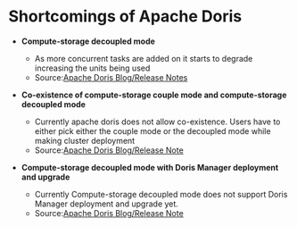 # Shortcomings of Apache Doris

- **Compute-storage decoupled mode**
  - As more concurrent tasks are added on it starts to degrade increasing the units being used
  - Source:[Apache Doris Blog/Release Notes](https://doris.apache.org/blog/release-note-3.0.0)

- **Co-existence of compute-storage couple mode and compute-storage decoupled mode**
  - Currently apache doris does not allow co-existence. Users have to either pick either the couple mode or the decoupled mode while making cluster deployment
  - Source:[Apache Doris Blog/Release Note](https://doris.apache.org/blog/release-note-3.0.0) 
	
- **Compute-storage decoupled mode with Doris Manager deployment and upgrade**
  - Currently Compute-storage decoupled mode does not support Doris Manager deployment and upgrade yet.
  - Source:[Apache Doris Blog/Release Note](https://doris.apache.org/blog/release-note-3.0.0) 
